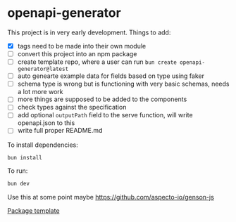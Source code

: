 # openapi-generator

This project is in very early development. Things to add:

 - [x] tags need to be made into their own module
 - [ ] convert this project into an npm package
 - [ ] create template repo, where a user can run `bun create openapi-generator@latest`
 - [ ] auto genearte example data for fields based on type using faker
 - [ ] schema type is wrong but is functioning with very basic schemas, needs a lot more work
 - [ ] more things are supposed to be added to the components
 - [ ] check types against the specification
 - [ ] add optional `outputPath` field to the serve function, will write openapi.json to this
 - [ ] write full proper README.md

To install dependencies:

```bash
bun install
```

To run:

```bash
bun dev
```


Use this at some point maybe https://github.com/aspecto-io/genson-js

[Package template](https://github.com/wobsoriano/bun-lib-starter/blob/main/package.json)
